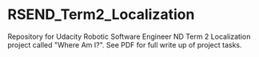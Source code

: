 # RSEND_Term2_Localization

Repository for Udacity Robotic Software Engineer ND Term 2 Localization project called "Where Am I?".  See PDF for full write up of project tasks.
